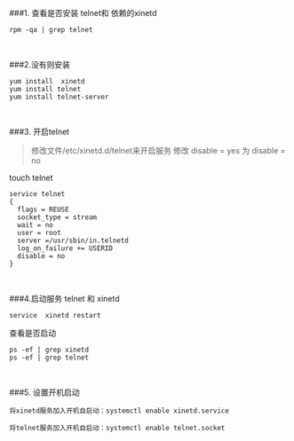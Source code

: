 ###1. 查看是否安装 telnet和 依赖的xinetd

```
rpm -qa | grep telnet
```

&nbsp;

###2.没有则安装

```
yum install  xinetd
yum install telnet
yum install telnet-server
```

&nbsp;

###3. 开启telnet

>修改文件/etc/xinetd.d/telnet来开启服务  修改 disable = yes 为 disable = no

touch telnet
```
service telnet         
{  
  flags = REUSE  
  socket_type = stream  
  wait = no  
  user = root  
  server =/usr/sbin/in.telnetd  
  log_on_failure += USERID  
  disable = no   
}
```

&nbsp;

###4.启动服务 telnet 和 xinetd

```
service  xinetd restart
```
查看是否启动
```
ps -ef | grep xinetd
ps -ef | grep telnet
```

&nbsp;

###5. 设置开机启动

```
将xinetd服务加入开机自启动：systemctl enable xinetd.service

将telnet服务加入开机自启动：systemctl enable telnet.socket
```

